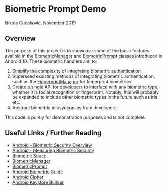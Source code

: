 # Biometric Prompt Demo
Nikola Cucakovic, November 2019

## Overview
The purpose of this project is to showcase some of the basic features availble in the [BiometricManager](https://developer.android.com/reference/androidx/biometric/BiometricManager) and [BiometricPrompt](https://developer.android.com/reference/android/hardware/biometrics/BiometricPrompt) classes introduced in Android 10. These biometric handlers aim to:

1. Simplify the complexity of integrating biometric authentication  
2. Superseed exsisting methods of integrating biometric authentication, such as the [FingerprintManager](https://developer.android.com/reference/android/hardware/fingerprint/FingerprintManager) for fingerprint biometrics
3. Create a single API for developers to interface with any biometric type, whether it is facial recognition or fingerprint. Notably, this will probably be expanded to include other biometric types in the future such as iris etc.
4. Abstract biometric idiosyncrasies from developers

This code is purely for demonstration purposes and is not complete.

## Useful Links / Further Reading
- [Android - Biometric Security Overview](https://source.android.com/security/biometric)
- [Android - Measuring Biometric Security](https://source.android.com/security/biometric/measure#metrics)
- [Biometric Souce](https://android.googlesource.com/platform/frameworks/base/+/master/core/java/android/hardware/biometrics)
- [BiometricManager](https://developer.android.com/reference/androidx/biometric/BiometricManager)
- [BiometricPrompt](https://developer.android.com/reference/android/hardware/biometrics/BiometricPrompt)
- [Android Biometric Guide](https://developer.android.com/training/sign-in/biometric-auth)
- [Android Cipher](https://developer.android.com/reference/kotlin/javax/crypto/Cipher.html)
- [Android Keystore Builder](https://developer.android.com/reference/android/security/keystore/KeyGenParameterSpec.Builder)
